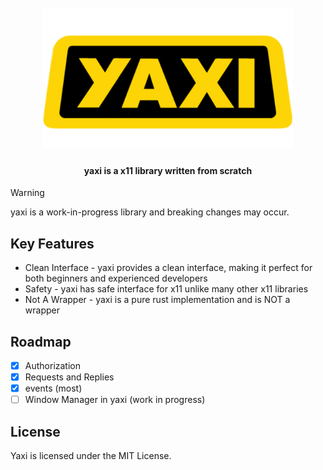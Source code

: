 <h1 align="center">
    <br>
    <a href="https://github.com/proxin187/yaxi">
        <img src="assets/logo1.png" width="400">
    </a>
    <br>
</h1>

<h4 align="center">yaxi is a x11 library written from scratch</h4>

> [!WARNING]
> yaxi is a work-in-progress library and breaking changes may occur.

## Key Features

* Clean Interface - yaxi provides a clean interface, making it perfect for both beginners and experienced developers
* Safety - yaxi has safe interface for x11 unlike many other x11 libraries
* Not A Wrapper - yaxi is a pure rust implementation and is NOT a wrapper

## Roadmap

- [X] Authorization
- [X] Requests and Replies
- [X] events (most)
- [ ] Window Manager in yaxi (work in progress)

## License

Yaxi is licensed under the MIT License.


